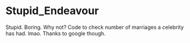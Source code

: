 # Stupid_Endeavour
Stupid. Boring. Why not? Code to check number of marriages a celebrity has had. lmao. Thanks to google though.
